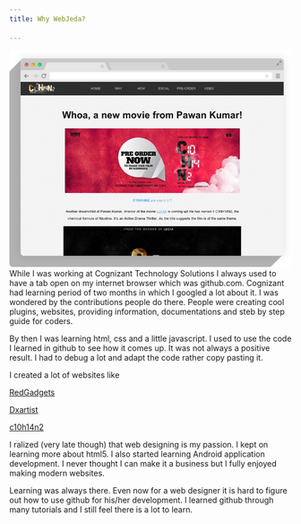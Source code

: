 ```yaml
---
title: Why WebJeda?

---
```


![c10h14n2](/images/c10h14n2movie-mockup.png "Test")
While I was working at Cognizant Technology Solutions I always used to have a tab open on my internet browser which was github.com. Cognizant had learning period of two months in which I googled a lot about it. I was wondered by the contributions people do there. People were creating cool plugins, websites, providing information, documentations and steb by step guide for coders.

By then I was learning html, css and a little javascript. I used to use the code I learned in github to see how it comes up. It was not always a positive result. I had to debug a lot and adapt the code rather copy pasting it. 

I created a lot of websites like 


[RedGadgets](http://redgadget.github.io/)

[Dxartist](http://dxartist.github.io/)

[c10h14n2](http://c10h14n2movie.com)


I ralized (very late though) that web designing is my passion. I kept on learning more about html5. I also started learning Android application development. I never thought I can make it a business but I fully enjoyed making modern websites.

Learning was always there. Even now for a web designer it is hard to figure out how to use github for his/her development. I learned github through many tutorials and I still feel there is a lot to learn.

